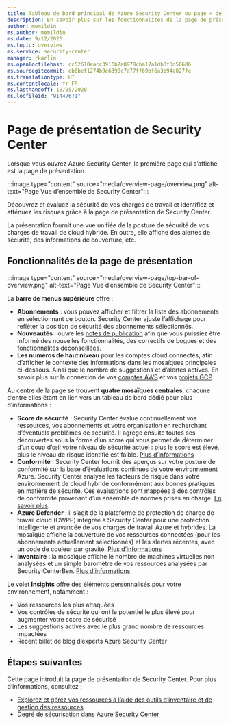 ```yaml
---
title: Tableau de bord principal de Azure Security Center ou page « de présentation »
description: En savoir plus sur les fonctionnalités de la page de présentation de Security Center
author: memildin
ms.author: memildin
ms.date: 9/12/2020
ms.topic: overview
ms.service: security-center
manager: rkarlin
ms.openlocfilehash: cc52610eacc3916b7a8978cba17a1db3f3d50686
ms.sourcegitcommit: eb6bef1274b9e6390c7a77ff69bf6a3b94e827fc
ms.translationtype: HT
ms.contentlocale: fr-FR
ms.lasthandoff: 10/05/2020
ms.locfileid: "91447671"
---
```

# <a name="azure-security-centers-overview-page"></a>Page de présentation de Security Center

Lorsque vous ouvrez Azure Security Center, la première page qui s’affiche est la page de présentation. 

:::image type="content" source="media/overview-page/overview.png" alt-text="Page Vue d’ensemble de Security Center":::

Découvrez et évaluez la sécurité de vos charges de travail et identifiez et atténuez les risques grâce à la page de présentation de Security Center.

La présentation fournit une vue unifiée de la posture de sécurité de vos charges de travail de cloud hybride. En outre, elle affiche des alertes de sécurité, des informations de couverture, etc.


## <a name="features-of-the-overview-page"></a>Fonctionnalités de la page de présentation

:::image type="content" source="media/overview-page/top-bar-of-overview.png" alt-text="Page Vue d’ensemble de Security Center":::

La **barre de menus supérieure** offre :
- **Abonnements** : vous pouvez afficher et filtrer la liste des abonnements en sélectionnant ce bouton. Security Center ajuste l’affichage pour refléter la position de sécurité des abonnements sélectionnés.
- **Nouveautés** : ouvre les [notes de publication](release-notes.md) afin que vous puissiez être informé des nouvelles fonctionnalités, des correctifs de bogues et des fonctionnalités déconseillées.
- **Les numéros de haut niveau** pour les comptes cloud connectés, afin d’afficher le contexte des informations dans les mosaïques principales ci-dessous. Ainsi que le nombre de suggestions et d’alertes actives.
    En savoir plus sur la connexion de vos [comptes AWS](quickstart-onboard-aws.md) et vos [projets GCP](quickstart-onboard-gcp.md).


Au centre de la page se trouvent **quatre mosaïques centrales**, chacune d’entre elles étant en lien vers un tableau de bord dédié pour plus d’informations :
- **Score de sécurité** : Security Center évalue continuellement vos ressources, vos abonnements et votre organisation en recherchant d’éventuels problèmes de sécurité. Il agrège ensuite toutes ses découvertes sous la forme d’un score qui vous permet de déterminer d’un coup d’œil votre niveau de sécurité actuel : plus le score est élevé, plus le niveau de risque identifié est faible. [Plus d’informations](secure-score-security-controls.md)
- **Conformité** : Security Center fournit des aperçus sur votre posture de conformité sur la base d’évaluations continues de votre environnement Azure. Security Center analyse les facteurs de risque dans votre environnement de cloud hybride conformément aux bonnes pratiques en matière de sécurité. Ces évaluations sont mappées à des contrôles de conformité provenant d’un ensemble de normes prises en charge. [En savoir plus](security-center-compliance-dashboard.md).
- **Azure Defender** : il s’agit de la plateforme de protection de charge de travail cloud (CWPP) intégrée à Security Center pour une protection intelligente et avancée de vos charges de travail Azure et hybrides. La mosaïque affiche la couverture de vos ressources connectées (pour les abonnements actuellement sélectionnés) et les alertes récentes, avec un code de couleur par gravité. [Plus d’informations](azure-defender.md)
- **Inventaire** : la mosaïque affiche le nombre de machines virtuelles non analysées et un simple baromètre de vos ressources analysées par Security CenterBen. [Plus d’informations](asset-inventory.md)


Le volet **Insights** offre des éléments personnalisés pour votre environnement, notamment :
- Vos ressources les plus attaquées
- Vos contrôles de sécurité qui ont le potentiel le plus élevé pour augmenter votre score de sécurisé
- Les suggestions actives avec le plus grand nombre de ressources impactées
- Récent billet de blog d’experts Azure Security Center

## <a name="next-steps"></a>Étapes suivantes

Cette page introduit la page de présentation de Security Center. Pour plus d’informations, consultez :

- [Explorez et gérez vos ressources à l’aide des outils d’inventaire et de gestion des ressources](asset-inventory.md)
- [Degré de sécurisation dans Azure Security Center](secure-score-security-controls.md)